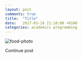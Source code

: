 ```yaml
---
layout: post
comments: true
title:  "Title"
date:   2017-03-18 21:18:00 +0100
categories: academics programming
---
```



![food-photo]({{site.baseurl}}/assets/post-images/c2017-04-20-b.jpg "Making the meatballs")

<!--excerpt-->

Continue post


